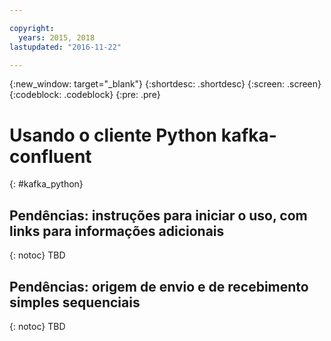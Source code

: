 ```yaml
---

copyright:
  years: 2015, 2018
lastupdated: "2016-11-22"

---
```


{:new_window: target="_blank"}
{:shortdesc: .shortdesc}
{:screen: .screen}
{:codeblock: .codeblock}
{:pre: .pre}

# Usando o cliente Python kafka-confluent
{: #kafka_python}

## Pendências: instruções para iniciar o uso, com links para informações adicionais
{: notoc}
TBD

## Pendências: origem de envio e de recebimento simples sequenciais
{: notoc}
TBD
